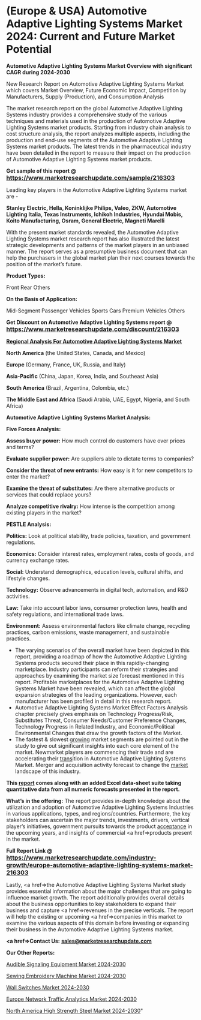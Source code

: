 # (Europe & USA) Automotive Adaptive Lighting Systems Market 2024: Current and Future Market Potential

<strong>Automotive Adaptive Lighting Systems Market Overview with significant CAGR during 2024-2030</strong>

New Research Report on Automotive Adaptive Lighting Systems Market which covers Market Overview, Future Economic Impact, Competition by Manufacturers, Supply (Production), and Consumption Analysis

The market research report on the global Automotive Adaptive Lighting Systems industry provides a comprehensive study of the various techniques and materials used in the production of Automotive Adaptive Lighting Systems market products. Starting from industry chain analysis to cost structure analysis, the report analyzes multiple aspects, including the production and end-use segments of the Automotive Adaptive Lighting Systems market products. The latest trends in the pharmaceutical industry have been detailed in the report to measure their impact on the production of Automotive Adaptive Lighting Systems market products.

<strong>Get sample of this report @ <a href=https://www.marketresearchupdate.com/sample/216303><font size=3 color=#0000ff>https://www.marketresearchupdate.com/sample/216303</font></a></strong>

Leading key players in the Automotive Adaptive Lighting Systems market are -

<strong>Stanley Electric, Hella, Koninklijke Philips, Valeo, ZKW, Automotive Lighting Italia, Texas Instruments, Ichikoh Industries, Hyundai Mobis, Koito Manufacturing, Osram, General Electric, Magneti Marelli</strong>

With the present market standards revealed, the Automotive Adaptive Lighting Systems market research report has also illustrated the latest strategic developments and patterns of the market players in an unbiased manner. The report serves as a presumptive business document that can help the purchasers in the global market plan their next courses towards the position of the market’s future.

<strong>Product Types:</strong>

Front
Rear
Others

<strong>On the Basis of Application:</strong>

Mid-Segment Passenger Vehicles
Sports Cars
Premium Vehicles
Others

<strong>Get Discount on Automotive Adaptive Lighting Systems report @ <a href=https://www.marketresearchupdate.com/discount/216303><font size=3 color=#0000ff>https://www.marketresearchupdate.com/discount/216303</font></a></strong>

<strong><u><b>Regional Analysis For Automotive Adaptive Lighting Systems Market</b></u></strong>

<strong><b>North America</b></strong> (the United States, Canada, and Mexico)

<strong><b>Europe </b></strong>(Germany, France, UK, Russia, and Italy)

<strong><b>Asia-Pacific</b></strong> (China, Japan, Korea, India, and Southeast Asia)

<strong><b>South America</b></strong> (Brazil, Argentina, Colombia, etc.)

<strong><b>The Middle East and Africa</b></strong> (Saudi Arabia, UAE, Egypt, Nigeria, and South Africa)

<strong>Automotive Adaptive Lighting Systems Market Analysis:</strong>

<strong>Five Forces Analysis:</strong>

<strong>Assess buyer power:</strong> How much control do customers have over prices and terms?

<strong>Evaluate supplier power:</strong> Are suppliers able to dictate terms to companies?

<strong>Consider the threat of new entrants:</strong> How easy is it for new competitors to enter the market?

<strong>Examine the threat of substitutes:</strong> Are there alternative products or services that could replace yours?

<strong>Analyze competitive rivalry:</strong> How intense is the competition among existing players in the market?

<strong>PESTLE Analysis:</strong>

<strong>Politics:</strong> Look at political stability, trade policies, taxation, and government regulations.

<strong>Economics:</strong> Consider interest rates, employment rates, costs of goods, and currency exchange rates.

<strong>Social:</strong> Understand demographics, education levels, cultural shifts, and lifestyle changes.

<strong>Technology:</strong> Observe advancements in digital tech, automation, and R&D activities.

<strong>Law:</strong> Take into account labor laws, consumer protection laws, health and safety regulations, and international trade laws.

<strong>Environment:</strong> Assess environmental factors like climate change, recycling practices, carbon emissions, waste management, and sustainable practices.

<ul>
  <li>The varying scenarios of the overall market have been depicted in this report, providing a roadmap of how the Automotive Adaptive Lighting Systems products secured their place in this rapidly-changing marketplace. Industry participants can reform their strategies and approaches by examining the market size forecast mentioned in this report. Profitable marketplaces for the Automotive Adaptive Lighting Systems Market have been revealed, which can affect the global expansion strategies of the leading organizations. However, each manufacturer has been profiled in detail in this research report.</li>
  <li>Automotive Adaptive Lighting Systems Market Effect Factors Analysis chapter precisely gives emphasis on Technology Progress/Risk, Substitutes Threat, Consumer Needs/Customer Preference Changes, Technology Progress in Related Industry, and Economic/Political Environmental Changes that draw the growth factors of the Market.</li>
  <li>The fastest &amp; slowest <a href=ASDF991299>growing</a> market segments are pointed out in the study to give out significant insights into each core element of the market. Newmarket players are commencing their trade and are accelerating their <a href=>trans</a>ition in Automotive Adaptive Lighting Systems Market. Merger and acquisition activity forecast to change the <a href=>market</a> landscape of this industry.</li>
</ul>
<strong>This <a href=>report</a> comes along with an added Excel data-sheet suite taking quantitative data from all numeric forecasts presented in the report.</strong>

<strong>What’s in the offering:</strong> The report provides in-depth knowledge about the utilization and adoption of Automotive Adaptive Lighting Systems Industries in various applications, types, and regions/countries. Furthermore, the key stakeholders can ascertain the major trends, investments, drivers, vertical player’s initiatives, government pursuits towards the product <a href=ASDF881288>acceptance</a> in the upcoming years, and insights of commercial <a href=>products</a> present in the market.

<strong>Full Report Link @ <a href=https://www.marketresearchupdate.com/industry-growth/europe-automotive-adaptive-lighting-systems-market-216303><font size=3 color=#0000ff>https://www.marketresearchupdate.com/industry-growth/europe-automotive-adaptive-lighting-systems-market-216303</font></a></strong>

Lastly, <a href=>the</a> Automotive Adaptive Lighting Systems Market study provides essential information about the major challenges that are going to influence market growth. The report additionally provides overall details about the business opportunities to key stakeholders to expand their business and capture <a href=>revenues</a> in the precise verticals. The report will help the existing or upcoming <a href=>companies</a> in this market to examine the various aspects of this domain before investing or expanding their business in the Automotive Adaptive Lighting Systems market.

<strong><a href=><strong>Contact Us:</strong></a></strong>
<strong>sales@marketresearchupdate.com</strong>

<strong>Our Other Reports:</strong>

<a href=https://www.linkedin.com/pulse/audible-signaling-equipment-market-size-region-outlook>Audible Signaling Equipment Market 2024-2030</a>

<a href=https://www.linkedin.com/pulse/sewing-embroidery-machine-market-outlooks-2023>Sewing Embroidery Machine Market 2024-2030</a>

<a href=https://www.linkedin.com/pulse/wall-switches-market-outlooks-2023>Wall Switches Market 2024-2030</a>

<a href=https://www.linkedin.com/pulse/europe-network-traffic-analytics-market-2023-qhvgf/>Europe Network Traffic Analytics Market 2024-2030</a>

<a href=https://www.linkedin.com/pulse/north-america-high-strength-steel-market-xo7kf/>North America High Strength Steel Market 2024-2030</a>"
